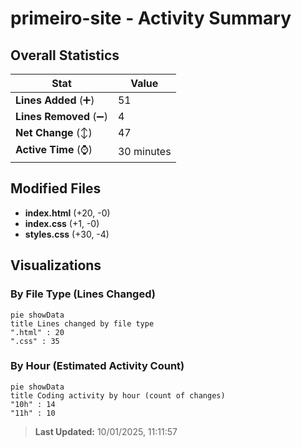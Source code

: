 # primeiro-site - Activity Summary 

## Overall Statistics

| Stat                   | Value                                                             |
| ---------------------- | ----------------------------------------------------------------- |
| **Lines Added** (➕)   | 51                                          |
| **Lines Removed** (➖) | 4                                        |
| **Net Change** (↕)    | 47                |
| **Active Time** (⌚)   | 30 minutes |


## Modified Files
- **index.html** (+20, -0)
- **index.css** (+1, -0)
- **styles.css** (+30, -4)

## Visualizations

### By File Type (Lines Changed)

```mermaid
pie showData
title Lines changed by file type
".html" : 20
".css" : 35
```

### By Hour (Estimated Activity Count)

```mermaid
pie showData
title Coding activity by hour (count of changes)
"10h" : 14
"11h" : 10
```


> **Last Updated:** 10/01/2025, 11:11:57